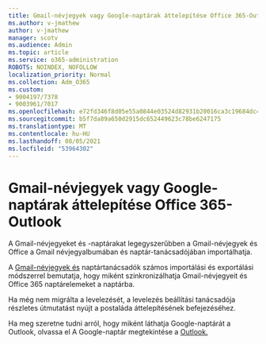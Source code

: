 ```yaml
---
title: Gmail-névjegyek vagy Google-naptárak áttelepítése Office 365-Outlook
ms.author: v-jmathew
author: v-jmathew
manager: scotv
ms.audience: Admin
ms.topic: article
ms.service: o365-administration
ROBOTS: NOINDEX, NOFOLLOW
localization_priority: Normal
ms.collection: Adm_O365
ms.custom:
- 9004197/7378
- 9003961/7017
ms.openlocfilehash: e72fd346f8d05e55a0844e03524d82931b20016ca3c19684dc4cd12f3df621a3
ms.sourcegitcommit: b5f7da89a650d2915dc652449623c78be6247175
ms.translationtype: MT
ms.contentlocale: hu-HU
ms.lasthandoff: 08/05/2021
ms.locfileid: "53964302"
---
```

# <a name="migrate-gmail-contacts-or-google-calendars-to-office-365-or-outlook"></a>Gmail-névjegyek vagy Google-naptárak áttelepítése Office 365-Outlook

A Gmail-névjegyeket és -naptárakat legegyszerűbben a Gmail-névjegyek és Office a Gmail névjegyalbumában és naptár-tanácsadójában importálhatja.

A [Gmail-névjegyek és](https://go.microsoft.com/fwlink/?linkid=2134386) naptártanácsadók számos importálási és exportálási módszerrel bemutatja, hogy miként szinkronizálhatja Gmail-névjegyeit és Office 365 naptárelemeket a naptárba.

Ha még nem migrálta a [](https://go.microsoft.com/fwlink/?linkid=2133951) levelezését, a levelezés beállítási tanácsadója részletes útmutatást nyújt a postaláda áttelepítésének befejezéséhez.

Ha meg szeretne tudni arról, hogy miként láthatja Google-naptárát a Outlook, olvassa el A Google-naptár megtekintése a [Outlook.](https://go.microsoft.com/fwlink/?linkid=2083939)
